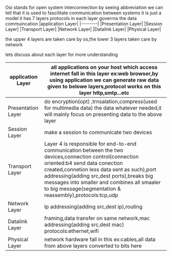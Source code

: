 Osi stands for open system interconnection
by seeing abbreviation we can tell that it is used to fascilitate communication between systems
it is just a model
it has 7 layers
protocols in each layer goverrns the data commuincation
|application Layer|
|--------|
|Presentation Layer|
|Session Layer|
|Transport Layer|
|Network Layer|
|Datalink Layer|
|Physical Layer|

the upper 4 layers are taken care by os,the lower 3 layers taken care by network


lets discuss about each layer for more understanding



|application Layer|all applications on your host which access internet fall in this layer ex:web browser,by using application we can generate raw data given to belowe layers,protocol works on this layer http,smtp...etc|
|--------|---|
|Presentation Layer|do encryption(opt) ,trnsalation,compress(used for multimedia data) the data whatever needed,it will mainly focus on presenting data to the above layer|
|Session Layer|make a session to communicate two devices|
|Transport Layer|Layer 4 is responsible for end-to-end communication between the two devices,connection control(connection oriented:b4 send data conection created,connetion less data sent as such),port addressing(adding src,dest ports),breaks big messages into smaller and combines all smaaler to big message(segmentation & reassembly),protocols:tcp,udp|
|Network Layer|Ip addressing(adding src,dest ip),routing|
|Datalink Layer|framing,data transfer on same network,mac addressing(adding src,dest mac) protocols:ethernet,wifi|
|Physical Layer|network hardware fall in this ex:cables,all data from above layers converted to bits here |

